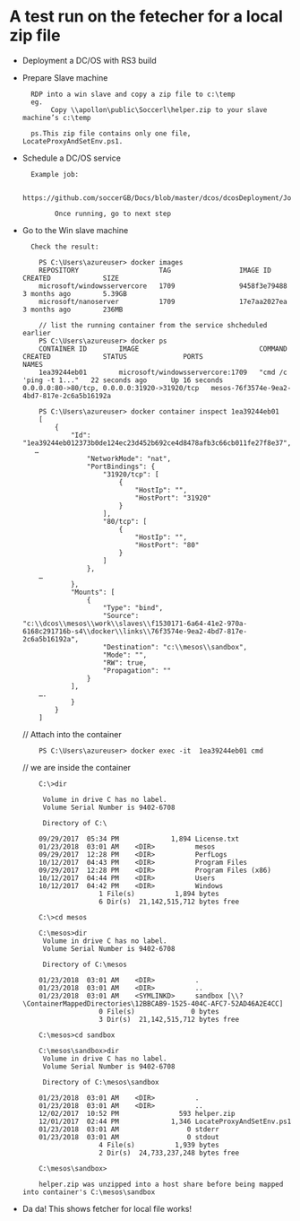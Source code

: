 
# A test run on the fetecher for a local zip file

- Deployment a DC/OS with RS3 build

- Prepare Slave machine

        RDP into a win slave and copy a zip file to c:\temp
        eg.
             Copy \\apollon\public\Soccerl\helper.zip to your slave machine’s c:\temp
             
        ps.This zip file contains only one file, LocateProxyAndSetEnv.ps1.

- Schedule a DC/OS service
                  
        Example job:
        
              https://github.com/soccerGB/Docs/blob/master/dcos/dcosDeployment/JobSamples/Rs3FetcherJob.md

              Once running, go to next step

- Go to the  Win slave machine 

        Check the result:

          PS C:\Users\azureuser> docker images
          REPOSITORY                    TAG                 IMAGE ID            CREATED             SIZE
          microsoft/windowsservercore   1709                9458f3e79488        3 months ago        5.39GB
          microsoft/nanoserver          1709                17e7aa2027ea        3 months ago        236MB

          // list the running container from the service shcheduled earlier
          PS C:\Users\azureuser> docker ps
          CONTAINER ID        IMAGE                              COMMAND                  CREATED             STATUS              PORTS                                          NAMES
          1ea39244eb01        microsoft/windowsservercore:1709   "cmd /c 'ping -t 1..."   22 seconds ago      Up 16 seconds       0.0.0.0:80->80/tcp, 0.0.0.0:31920->31920/tcp   mesos-76f3574e-9ea2-4bd7-817e-2c6a5b16192a

          PS C:\Users\azureuser> docker container inspect 1ea39244eb01
          [
              {
                  "Id": "1ea39244eb012373b0de124ec23d452b692ce4d8478afb3c66cb011fe27f8e37",
         …
                      "NetworkMode": "nat",
                      "PortBindings": {
                          "31920/tcp": [
                              {
                                  "HostIp": "",
                                  "HostPort": "31920"
                              }
                          ],
                          "80/tcp": [
                              {
                                  "HostIp": "",
                                  "HostPort": "80"
                              }
                          ]
                      },
          …
                  },
                  "Mounts": [
                      {
                          "Type": "bind",
                          "Source": "c:\\dcos\\mesos\\work\\slaves\\f1530171-6a64-41e2-970a-6168c291716b-s4\\docker\\links\\76f3574e-9ea2-4bd7-817e-2c6a5b16192a",
                          "Destination": "c:\\mesos\\sandbox",
                          "Mode": "",
                          "RW": true,
                          "Propagation": ""
                      }
                  ],
          ….
                  }
              }
          ]

   // Attach into the container 
   
          PS C:\Users\azureuser> docker exec -it  1ea39244eb01 cmd

  // we are inside the container 
  
          C:\>dir

           Volume in drive C has no label.
           Volume Serial Number is 9402-6708

           Directory of C:\

          09/29/2017  05:34 PM             1,894 License.txt
          01/23/2018  03:01 AM    <DIR>          mesos
          09/29/2017  12:28 PM    <DIR>          PerfLogs
          10/12/2017  04:43 PM    <DIR>          Program Files
          09/29/2017  12:28 PM    <DIR>          Program Files (x86)
          10/12/2017  04:44 PM    <DIR>          Users
          10/12/2017  04:42 PM    <DIR>          Windows
                         1 File(s)          1,894 bytes
                         6 Dir(s)  21,142,515,712 bytes free

          C:\>cd mesos

          C:\mesos>dir
           Volume in drive C has no label.
           Volume Serial Number is 9402-6708

           Directory of C:\mesos

          01/23/2018  03:01 AM    <DIR>          .
          01/23/2018  03:01 AM    <DIR>          ..
          01/23/2018  03:01 AM    <SYMLINKD>     sandbox [\\?\ContainerMappedDirectories\12BBCAB9-1525-404C-AFC7-52AD46A2E4CC]
                         0 File(s)              0 bytes
                         3 Dir(s)  21,142,515,712 bytes free

          C:\mesos>cd sandbox

          C:\mesos\sandbox>dir
           Volume in drive C has no label.
           Volume Serial Number is 9402-6708

           Directory of C:\mesos\sandbox

          01/23/2018  03:01 AM    <DIR>          .
          01/23/2018  03:01 AM    <DIR>          ..
          12/02/2017  10:52 PM               593 helper.zip  
          12/01/2017  02:44 PM             1,346 LocateProxyAndSetEnv.ps1
          01/23/2018  03:01 AM                 0 stderr
          01/23/2018  03:01 AM                 0 stdout
                         4 File(s)          1,939 bytes
                         2 Dir(s)  24,733,237,248 bytes free

          C:\mesos\sandbox>

          helper.zip was unzipped into a host share before being mapped into container's C:\mesos\sandbox
          
- Da da! This shows fetcher for local file works!
